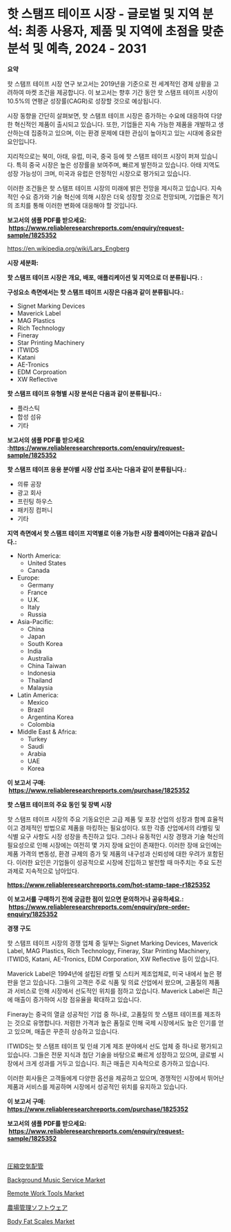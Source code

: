 <p><h1>핫 스탬프 테이프 시장 - 글로벌 및 지역 분석: 최종 사용자, 제품 및 지역에 초점을 맞춘 분석 및 예측, 2024 - 2031</h1></p><p><strong>요약</strong></p>
<p><p>핫 스탬프 테이프 시장 연구 보고서는 2019년을 기준으로 전 세계적인 경제 상황을 고려하여 마켓 조건을 제공합니다. 이 보고서는 향후 기간 동안 핫 스탬프 테이프 시장이 10.5%의 연평균 성장률(CAGR)로 성장할 것으로 예상됩니다. </p><p>시장 동향을 간단히 살펴보면, 핫 스탬프 테이프 시장은 증가하는 수요에 대응하여 다양한 혁신적인 제품이 출시되고 있습니다. 또한, 기업들은 지속 가능한 제품을 개발하고 생산하는데 집중하고 있으며, 이는 환경 문제에 대한 관심이 높아지고 있는 시대에 중요한 요인입니다.</p><p>지리적으로는 북미, 아태, 유럽, 미국, 중국 등에 핫 스탬프 테이프 시장이 퍼져 있습니다. 특히 중국 시장은 높은 성장률을 보여주며, 빠르게 발전하고 있습니다. 아태 지역도 성장 가능성이 크며, 미국과 유럽은 안정적인 시장으로 평가되고 있습니다.</p><p>이러한 조건들은 핫 스탬프 테이프 시장의 미래에 밝은 전망을 제시하고 있습니다. 지속적인 수요 증가와 기술 혁신에 의해 시장은 더욱 성장할 것으로 전망되며, 기업들은 적기의 조치를 통해 이러한 변화에 대응해야 할 것입니다.</p></p>
<p><strong>보고서의 샘플 PDF를 받으세요: &nbsp;<a href="https://www.reliableresearchreports.com/enquiry/request-sample/1825352">https://www.reliableresearchreports.com/enquiry/request-sample/1825352</a></strong></p>
<p><a href="https://en.wikipedia.org/wiki/Lars_Engberg">https://en.wikipedia.org/wiki/Lars_Engberg</a></p>
<p><strong>시장 세분화:</strong></p>
<p><strong> 핫 스탬프 테이프 시장은 개요, 배포, 애플리케이션 및 지역으로 더 분류됩니다. :</strong></p>
<p><strong>구성요소 측면에서는 핫 스탬프 테이프 시장은 다음과 같이 분류됩니다.:</strong></p>
<p><ul><li>Signet Marking Devices</li><li>Maverick Label</li><li>MAG Plastics</li><li>Rich Technology</li><li>Fineray</li><li>Star Printing Machinery</li><li>ITWIDS</li><li>Katani</li><li>AE-Tronics</li><li>EDM Corproation</li><li>XW Reflective</li></ul></p>
<p><strong> 핫 스탬프 테이프 유형별 시장 분석은 다음과 같이 분류됩니다.:</strong></p>
<p><ul><li>플라스틱</li><li>합성 섬유</li><li>기타</li></ul></p>
<p><strong>보고서의 샘플 PDF를 받으세요 :<a href="https://www.reliableresearchreports.com/enquiry/request-sample/1825352">https://www.reliableresearchreports.com/enquiry/request-sample/1825352</a></strong></p>
<p><strong> 핫 스탬프 테이프 응용 분야별 시장 산업 조사는 다음과 같이 분류됩니다.:</strong></p>
<p><ul><li>의류 공장</li><li>광고 회사</li><li>프린팅 하우스</li><li>패키징 컴퍼니</li><li>기타</li></ul></p>
<p><strong>지역 측면에서 핫 스탬프 테이프 지역별로 이용 가능한 시장 플레이어는 다음과 같습니다.:</strong></p>
<p><ul>
    <li>
        North America:
        <ul>
            <li>United States</li>
            <li>Canada</li>
        </ul>
    </li>
    <li>
        Europe:
        <ul>
            <li>Germany</li>
            <li>France</li>
            <li>U.K.</li>
            <li>Italy</li>
            <li>Russia</li>
        </ul>
    </li>
    <li>
        Asia-Pacific:
        <ul>
            <li>China</li>
            <li>Japan</li>
            <li>South Korea</li>
            <li>India</li>
            <li>Australia</li>
            <li>China Taiwan</li>
            <li>Indonesia</li>
            <li>Thailand</li>
            <li>Malaysia</li>
        </ul>
    </li>
    <li>
        Latin America:
        <ul>
            <li>Mexico</li>
            <li>Brazil</li>
            <li>Argentina Korea</li>
            <li>Colombia</li>
        </ul>
    </li>
    <li>
        Middle East & Africa:
        <ul>
            <li>Turkey</li>
            <li>Saudi</li>
            <li>Arabia</li>
            <li>UAE</li>
            <li>Korea</li>
        </ul>
    </li>
    </ul></p>
<p><strong>이 보고서 구매: &nbsp;<a href="https://www.reliableresearchreports.com/purchase/1825352">https://www.reliableresearchreports.com/purchase/1825352</a></strong></p>
<p><strong>핫 스탬프 테이프의 주요 동인 및 장벽 시장</strong></p>
<p><p>핫 스탬프 테이프 시장의 주요 기동요인은 고급 제품 및 포장 산업의 성장과 함께 효율적이고 경제적인 방법으로 제품을 마킹하는 필요성이다. 또한 각종 산업에서의 라벨링 및 식별 요구 사항도 시장 성장을 촉진하고 있다. 그러나 유동적인 시장 경쟁과 기술 혁신의 필요성으로 인해 시장에는 여전히 몇 가지 장애 요인이 존재한다. 이러한 장애 요인에는 제품 가격의 변동성, 환경 규제의 증가 및 제품의 내구성과 신뢰성에 대한 우려가 포함된다. 이러한 요인은 기업들이 성공적으로 시장에 진입하고 발전할 때 마주치는 주요 도전 과제로 지속적으로 남아있다.</p></p>
<p><strong><a href="https://www.reliableresearchreports.com/hot-stamp-tape-r1825352">https://www.reliableresearchreports.com/hot-stamp-tape-r1825352</a></strong></p>
<p><strong>이 보고서를 구매하기 전에 궁금한 점이 있으면 문의하거나 공유하세요.: &nbsp;<a href="https://www.reliableresearchreports.com/enquiry/pre-order-enquiry/1825352">https://www.reliableresearchreports.com/enquiry/pre-order-enquiry/1825352</a></strong></p>
<p><strong>경쟁 구도</strong></p>
<p><p>핫 스탬프 테이프 시장의 경쟁 업체 중 일부는 Signet Marking Devices, Maverick Label, MAG Plastics, Rich Technology, Fineray, Star Printing Machinery, ITWIDS, Katani, AE-Tronics, EDM Corporation, XW Reflective 등이 있습니다.</p><p>Maverick Label은 1994년에 설립된 라벨 및 스티커 제조업체로, 미국 내에서 높은 평판을 얻고 있습니다. 그들의 고객은 주로 식품 및 의료 산업에서 왔으며, 고품질의 제품과 서비스로 인해 시장에서 선도적인 위치를 점하고 있습니다. Maverick Label은 최근에 매출이 증가하여 시장 점유율을 확대하고 있습니다.</p><p>Fineray는 중국의 열글 성공적인 기업 중 하나로, 고품질의 핫 스탬프 테이프를 제조하는 것으로 유명합니다. 저렴한 가격과 높은 품질로 인해 국제 시장에서도 높은 인기를 얻고 있으며, 매출은 꾸준히 상승하고 있습니다.</p><p>ITWIDS는 핫 스탬프 테이프 및 인쇄 기계 제조 분야에서 선도 업체 중 하나로 평가되고 있습니다. 그들은 전문 지식과 첨단 기술을 바탕으로 빠르게 성장하고 있으며, 글로벌 시장에서 크게 성과를 거두고 있습니다. 최근 매출은 지속적으로 증가하고 있습니다.</p><p>이러한 회사들은 고객들에게 다양한 옵션을 제공하고 있으며, 경쟁적인 시장에서 뛰어난 제품과 서비스를 제공하며 시장에서 성공적인 위치를 유지하고 있습니다.</p></p>
<p><strong>이 보고서 구매: &nbsp; <a href="https://www.reliableresearchreports.com/purchase/1825352">https://www.reliableresearchreports.com/purchase/1825352</a></strong></p>
<p><strong>보고서의 샘플 PDF를 받으세요: &nbsp;<a href="https://www.reliableresearchreports.com/enquiry/request-sample/1825352">https://www.reliableresearchreports.com/enquiry/request-sample/1825352</a></strong><strong></strong></p>
<p>&nbsp;</p>
<p><p><a href="https://github.com/DanykaKilback/Market-Research-Report-List-2/blob/main/289961423405.md">圧縮空気配管</a></p><p><a href="https://github.com/wrwgzwbr35/Market-Research-Report-List-1/blob/main/background-music-service-market.md">Background Music Service Market</a></p><p><a href="https://github.com/sifatuddin25/Market-Research-Report-List-1/blob/main/remote-work-tools-market.md">Remote Work Tools Market</a></p><p><a href="https://github.com/RandallRunte2023/Market-Research-Report-List-2/blob/main/602465223404.md">農場管理ソフトウェア</a></p><p><a href="https://medium.com/@elizbethsmithb208/insights-into-the-body-fat-scales-industry-market-financial-status-market-size-and-revenue-e836d4e3a884">Body Fat Scales Market</a></p></p>